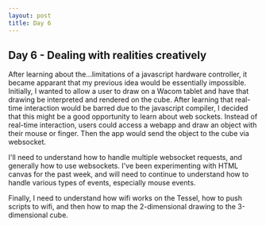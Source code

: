 ```yaml
---
layout: post
title: Day 6
---
```

## Day 6 - Dealing with realities creatively
After learning about the...limitations of a javascript hardware controller, it became apparant that my previous idea would be essentially impossible. Initially, I wanted to allow a user to draw on a Wacom tablet and have that drawing be interpreted and rendered on the cube. After learning that real-time interaction would be barred due to the javascript compiler, I decided that this might be a good opportunity to learn about web sockets. Instead of real-time interaction, users could access a webapp and draw an object with their mouse or finger. Then the app would send the object to the cube via websocket. 

I'll need to understand how to handle multiple websocket requests, and generally how to use websockets. I've been experimenting with HTML canvas for the past week, and will need to continue to understand how to handle various types of events, especially mouse events. 

Finally, I need to understand how wifi works on the Tessel, how to push scripts to wifi, and then how to map the 2-dimensional drawing to the 3-dimensional cube. 
